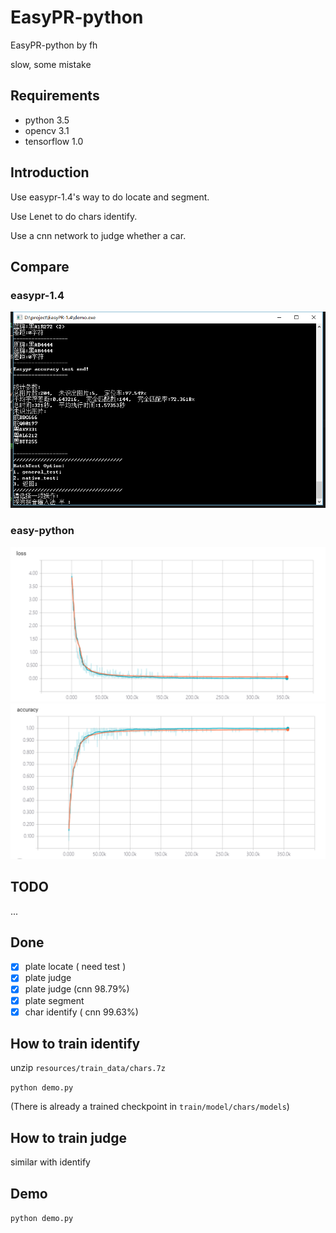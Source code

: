 # EasyPR-python
EasyPR-python by fh

slow, some mistake
## Requirements
* python 3.5
* opencv 3.1
* tensorflow 1.0

## Introduction
Use easypr-1.4's way to do locate and segment.

Use Lenet to do chars identify.

Use a cnn network to judge whether a car.

## Compare
### easypr-1.4
![performance](pic/easypr_1.4.png)
### easy-python
![cnn_performance](pic/cnn_res_loss.png)
![cnn_performance](pic/cnn_res_acc.png)
## TODO
...

## Done
- [x] plate locate ( need test )
- [x] plate judge
- [x] plate judge (cnn 98.79%)
- [x] plate segment
- [x] char identify ( cnn 99.63%)

## How to train identify
unzip `resources/train_data/chars.7z`

`python demo.py`

(There is already a trained checkpoint in `train/model/chars/models`)

## How to train judge
similar with identify

## Demo
`python demo.py`